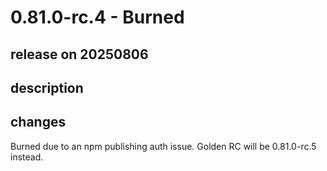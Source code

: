 # 0.81.0-rc.4 - Burned

## release on 20250806
## description
## changes
Burned due to an npm publishing auth issue. Golden RC will be 0.81.0-rc.5 instead.

